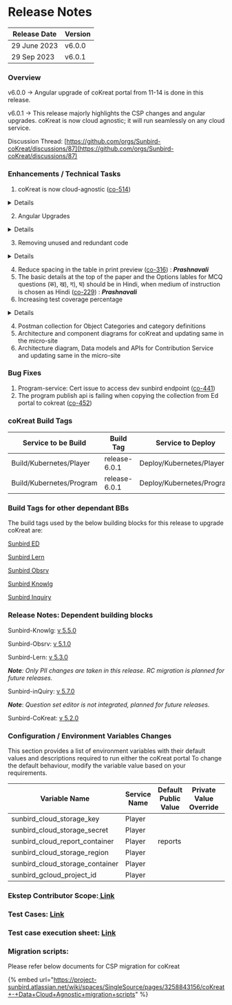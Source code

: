 # Release Notes

| Release Date | Version |
| ------------ | ------- |
| 29 June 2023 | v6.0.0  |
| 29 Sep 2023  | v6.0.1  |

### **Overview**

v6.0.0 -> Angular upgrade of coKreat portal from 11-14 is done in this release.

v6.0.1 -> This release majorly highlights the CSP changes and angular upgrades. coKreat is now cloud agnostic; it will run seamlessly on any cloud service.

Discussion Thread: [https://github.com/orgs/Sunbird-coKreat/discussions/87](https://github.com/orgs/Sunbird-coKreat/discussions/87)

### Enhancements / Technical Tasks

1. coKreat is now cloud-agnostic ([co-514](https://project-sunbird.atlassian.net/browse/CO-514))

<details>

<summary>Details</summary>

From this release, coKreat proudly supports cloud agnosticity, allowing you to deploy and run the platform seamlessly across various cloud providers. This means you have the freedom to choose the cloud environment that best suits your organization's needs, whether it's AWS, Azure, Google Cloud, or others.

\
For more details on the node services, backend services, and file upload plugins, refer [CSP changes](https://ed.sunbird.org/\~/changes/c4YpJpIRZcszTUHGkkDJ/use/developer-guide/csp-changes)

</details>

2. Angular Upgrades

<details>

<summary>Details</summary>

Angular migration is completed for coKreat from v11 to v14

</details>

3. Removing unused and redundant code&#x20;

<details>

<summary>Details</summary>

Some time of the release was planned to remove unused and redundant code from coKreat and make the code more reusable and readable

</details>

4. Reduce spacing in the table in print preview ([co-316](https://project-sunbird.atlassian.net/browse/CO-316)) : _**Prashnavali**_
5. The basic details at the top of the paper and the Options lables for MCQ questions (क), ख), ग), घ) should be in Hindi, when medium of instruction is chosen as Hindi ([co-229](https://project-sunbird.atlassian.net/browse/CO-229)) : _**Prashnavali**_
6. Increasing test coverage percentage

<details>

<summary>Details</summary>

Test coverage percentage is now 38%

</details>

4. Postman collection for Object Categories and category definitions&#x20;
5. Architecture and component diagrams for coKreat and updating same in the micro-site
6. Architecture diagram, Data models and APIs for Contribution Service and updating same in the micro-site

### Bug Fixes

1. Program-service: Cert issue to access dev sunbird endpoint ([co-441](https://project-sunbird.atlassian.net/browse/CO-441))
2. The program publish api is failing when copying the collection from Ed portal to cokreat ([co-452](https://project-sunbird.atlassian.net/browse/CO-452))

### coKreat Build Tags

| Service to be Build      | Build Tag     | Service to Deploy         | Deploy Tag         | Comments |
| ------------------------ | ------------- | ------------------------- | ------------------ | -------- |
| Build/Kubernetes/Player  | release-6.0.1 | Deploy/Kubernetes/Player  | release-6.0.1\_RC2 |          |
| Build/Kubernetes/Program | release-6.0.1 | Deploy/Kubernetes/Program | release-6.0.1\_RC1 |          |

### Build Tags for other dependant BBs

The build tags used by the below building blocks for this release to upgrade coKreat are:&#x20;

[Sunbird ED](https://ed.sunbird.org/use/release/updating-sunbird-releases/5.2.0-to-6.0.0#sunbirded)

[Sunbird Lern](https://ed.sunbird.org/use/release/updating-sunbird-releases/5.2.0-to-6.0.0#sunbird-lern)

[Sunbird Obsrv](https://ed.sunbird.org/use/release/updating-sunbird-releases/5.2.0-to-6.0.0#sunbird-obsrv)

[Sunbird Knowlg](https://ed.sunbird.org/use/release/updating-sunbird-releases/5.2.0-to-6.0.0#sunbird-knowlg)

[Sunbird Inquiry](https://ed.sunbird.org/use/release/updating-sunbird-releases/5.2.0-to-6.0.0#sunbird-inquiry)

### Release Notes: Dependent building blocks

Sunbird-Knowlg: [v 5.5.0](https://knowlg.sunbird.org/use/release-notes/release-5.5.0-latest)

Sunbird-Obsrv: [v 5.1.0](https://obsrv.sunbird.org/use/release-notes/release-v-5.1.0)

Sunbird-Lern: [v 5.3.0](https://lern.sunbird.org/use/release-notes/release-v-5.3.0)

_**Note**: Only PII changes are taken in this release. RC migration is planned for future releases._

Sunbird-inQuiry: [v 5.7.0](https://inquiry.sunbird.org/use/release-notes/inquiry-release-v5.7.0-latest)

_**Note**_: _Question set editor is not integrated, planned for future releases._

Sunbird-CoKreat: [v 5.2.0](https://cokreat.sunbird.org/use/release-notes/cokreat-release-v5.2.0-upcoming-release)



### Configuration / Environment Variables Changes

This section provides a list of environment variables with their default values and descriptions required to run either the coKreat portal To change the default behaviour, modify the variable value based on your requirements.

<table><thead><tr><th width="161">Variable Name</th><th width="144">Service Name</th><th width="196">Default Public Value</th><th width="126">Private Value Override</th><th width="189">Comments</th></tr></thead><tbody><tr><td>sunbird_cloud_storage_key</td><td>Player</td><td></td><td></td><td></td></tr><tr><td>sunbird_cloud_storage_secret</td><td>Player</td><td></td><td></td><td></td></tr><tr><td>sunbird_cloud_report_container</td><td>Player</td><td>reports</td><td></td><td></td></tr><tr><td>sunbird_cloud_storage_region</td><td>Player</td><td></td><td></td><td></td></tr><tr><td>sunbird_cloud_storage_container</td><td>Player</td><td></td><td></td><td></td></tr><tr><td>sunbird_gcloud_project_id</td><td>Player</td><td></td><td></td><td></td></tr></tbody></table>



### **Ekstep Contributor Scope:**[ **Link**](https://project-sunbird.atlassian.net/issues/?filter=12810)

### **Test Cases:** [**Link**](https://docs.google.com/spreadsheets/d/1v3YnczXlEYd8UhHUHofY6meHqYni6cZjboE5eVU40N0/edit#gid=1378760827)

### **Test case execution sheet:** [**Link**](https://docs.google.com/spreadsheets/d/1v3YnczXlEYd8UhHUHofY6meHqYni6cZjboE5eVU40N0/edit#gid=1378760827)

### Migration scripts:

Please refer below documents for CSP migration for coKreat

{% embed url="https://project-sunbird.atlassian.net/wiki/spaces/SingleSource/pages/3258843156/coKreat+-+Data+Cloud+Agnostic+migration+scripts" %}

